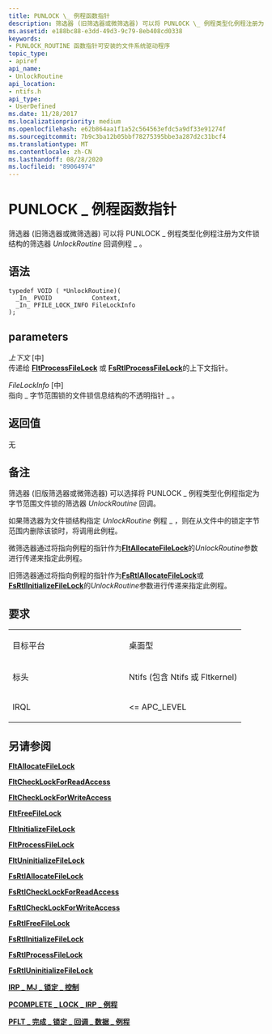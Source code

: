 ```yaml
---
title: PUNLOCK \_ 例程函数指针
description: 筛选器 (旧筛选器或微筛选器) 可以将 PUNLOCK \_ 例程类型化例程注册为文件锁结构的筛选器 UnlockRoutine 回调例程 \_ 。
ms.assetid: e188bc88-e3dd-49d3-9c79-8eb408cd0338
keywords:
- PUNLOCK_ROUTINE 函数指针可安装的文件系统驱动程序
topic_type:
- apiref
api_name:
- UnlockRoutine
api_location:
- ntifs.h
api_type:
- UserDefined
ms.date: 11/28/2017
ms.localizationpriority: medium
ms.openlocfilehash: e62b864aa1f1a52c564563efdc5a9df33e91274f
ms.sourcegitcommit: 7b9c3ba12b05bbf78275395bbe3a287d2c31bcf4
ms.translationtype: MT
ms.contentlocale: zh-CN
ms.lasthandoff: 08/28/2020
ms.locfileid: "89064974"
---
```

# <a name="punlock_routine-function-pointer"></a>PUNLOCK \_ 例程函数指针


筛选器 (旧筛选器或微筛选器) 可以将 PUNLOCK \_ 例程类型化例程注册为文件锁结构的筛选器 *UnlockRoutine* 回调例程 \_ 。

<a name="syntax"></a>语法
------

```ManagedCPlusPlus
typedef VOID ( *UnlockRoutine)(
  _In_ PVOID           Context,
  _In_ PFILE_LOCK_INFO FileLockInfo
);
```

<a name="parameters"></a>parameters
----------

*上下文* \[中\]  
传递给 [**FltProcessFileLock**](/windows-hardware/drivers/ddi/fltkernel/nf-fltkernel-fltprocessfilelock) 或 [**FsRtlProcessFileLock**](/windows-hardware/drivers/ddi/ntifs/nf-ntifs-_fsrtl_advanced_fcb_header-fsrtlprocessfilelock)的上下文指针。

*FileLockInfo* \[中\]  
指向 \_ 字节范围锁的文件锁信息结构的不透明指针 \_ 。

<a name="return-value"></a>返回值
------------

无

<a name="remarks"></a>备注
-------

筛选器 (旧版筛选器或微筛选器) 可以选择将 PUNLOCK \_ 例程类型化例程指定为字节范围文件锁的筛选器 *UnlockRoutine* 回调。

如果筛选器为文件锁结构指定 *UnlockRoutine* 例程 \_ ，则在从文件中的锁定字节范围内删除该锁时，将调用此例程。

微筛选器通过将指向例程的指针作为[**FltAllocateFileLock**](/windows-hardware/drivers/ddi/fltkernel/nf-fltkernel-fltallocatefilelock)的*UnlockRoutine*参数进行传递来指定此例程。

旧筛选器通过将指向例程的指针作为[**FsRtlAllocateFileLock**](/windows-hardware/drivers/ddi/ntifs/nf-ntifs-_fsrtl_advanced_fcb_header-fsrtlallocatefilelock)或[**FsRtlInitializeFileLock**](/windows-hardware/drivers/ddi/ntifs/nf-ntifs-_fsrtl_advanced_fcb_header-fsrtlinitializefilelock)的*UnlockRoutine*参数进行传递来指定此例程。

<a name="requirements"></a>要求
------------

<table>
<colgroup>
<col width="50%" />
<col width="50%" />
</colgroup>
<tbody>
<tr class="odd">
<td align="left"><p>目标平台</p></td>
<td align="left">桌面型</td>
</tr>
<tr class="even">
<td align="left"><p>标头</p></td>
<td align="left">Ntifs (包含 Ntifs 或 Fltkernel) </td>
</tr>
<tr class="odd">
<td align="left"><p>IRQL</p></td>
<td align="left"><p>&lt;= APC_LEVEL</p></td>
</tr>
</tbody>
</table>

## <a name="see-also"></a>另请参阅


[**FltAllocateFileLock**](/windows-hardware/drivers/ddi/fltkernel/nf-fltkernel-fltallocatefilelock)

[**FltCheckLockForReadAccess**](/windows-hardware/drivers/ddi/fltkernel/nf-fltkernel-fltchecklockforreadaccess)

[**FltCheckLockForWriteAccess**](/windows-hardware/drivers/ddi/fltkernel/nf-fltkernel-fltchecklockforwriteaccess)

[**FltFreeFileLock**](/windows-hardware/drivers/ddi/fltkernel/nf-fltkernel-fltfreefilelock)

[**FltInitializeFileLock**](/windows-hardware/drivers/ddi/fltkernel/nf-fltkernel-fltinitializefilelock)

[**FltProcessFileLock**](/windows-hardware/drivers/ddi/fltkernel/nf-fltkernel-fltprocessfilelock)

[**FltUninitializeFileLock**](/windows-hardware/drivers/ddi/fltkernel/nf-fltkernel-fltuninitializefilelock)

[**FsRtlAllocateFileLock**](/windows-hardware/drivers/ddi/ntifs/nf-ntifs-_fsrtl_advanced_fcb_header-fsrtlallocatefilelock)

[**FsRtlCheckLockForReadAccess**](/windows-hardware/drivers/ddi/ntifs/nf-ntifs-_fsrtl_advanced_fcb_header-fsrtlchecklockforreadaccess)

[**FsRtlCheckLockForWriteAccess**](/windows-hardware/drivers/ddi/ntifs/nf-ntifs-_fsrtl_advanced_fcb_header-fsrtlchecklockforwriteaccess)

[**FsRtlFreeFileLock**](/windows-hardware/drivers/ddi/ntifs/nf-ntifs-_fsrtl_advanced_fcb_header-fsrtlfreefilelock)

[**FsRtlInitializeFileLock**](/windows-hardware/drivers/ddi/ntifs/nf-ntifs-_fsrtl_advanced_fcb_header-fsrtlinitializefilelock)

[**FsRtlProcessFileLock**](/windows-hardware/drivers/ddi/ntifs/nf-ntifs-_fsrtl_advanced_fcb_header-fsrtlprocessfilelock)

[**FsRtlUninitializeFileLock**](/windows-hardware/drivers/ddi/ntifs/nf-ntifs-_fsrtl_advanced_fcb_header-fsrtluninitializefilelock)

[**IRP \_ MJ \_ 锁定 \_ 控制**](irp-mj-lock-control.md)

[**PCOMPLETE \_ LOCK \_ IRP \_ 例程**](pcomplete-lock-irp-routine.md)

[**PFLT \_ 完成 \_ 锁定 \_ 回调 \_ 数据 \_ 例程**](/windows-hardware/drivers/ddi/fltkernel/nc-fltkernel-pflt_complete_lock_callback_data_routine)

 

